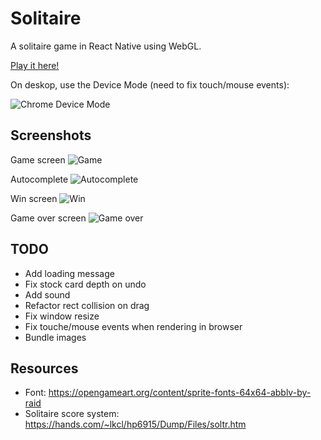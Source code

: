 # Solitaire

A solitaire game in React Native using WebGL.

[Play it here!](http://games.delarco.com.br/solitaire)

On deskop, use the Device Mode (need to fix touch/mouse events):

![Chrome Device Mode](assets/screenshots/device-mode.png)


## Screenshots

Game screen
![Game](assets/screenshots/game.png)

Autocomplete
![Autocomplete](assets/screenshots/autocomplete.png)

Win screen
![Win](assets/screenshots/win.png)

Game over screen
![Game over](assets/screenshots/gameover.png)

## TODO

* Add loading message
* Fix stock card depth on undo
* Add sound
* Refactor rect collision on drag
* Fix window resize
* Fix touche/mouse events when rendering in browser
* Bundle images

## Resources

* Font: https://opengameart.org/content/sprite-fonts-64x64-abblv-by-raid
* Solitaire score system: https://hands.com/~lkcl/hp6915/Dump/Files/soltr.htm
